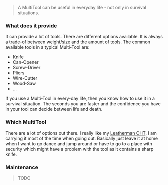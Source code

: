 > A MultiTool can be useful in everyday life - not only in survival situations.

### What does it provide

It can provide a lot of tools. There are different options available. It is always a trade-of between weight/size and the amount of tools.
The common available tools in a typical Multi-Tool are:

* Knife
* Can-Opener
* Screw-Driver
* Pliers
* Wire-Cutter
* Wood-Saw
* ...

If you use a Multi-Tool in every-day life, then you know how to use it in a survival situation. The seconds you are faster and the confidence you have in your tool can decide between life and death.

### Which MultiTool

There are a lot of options out there. I really like my [Leatherman OHT](OHTMultiTool).
I am carrying it most of the time when going out.
Basically just leave it at home when I want to go dance and jump around or have to go to a place with security which might have a problem with the tool as it contains a sharp knife.

### Maintenance

> TODO
